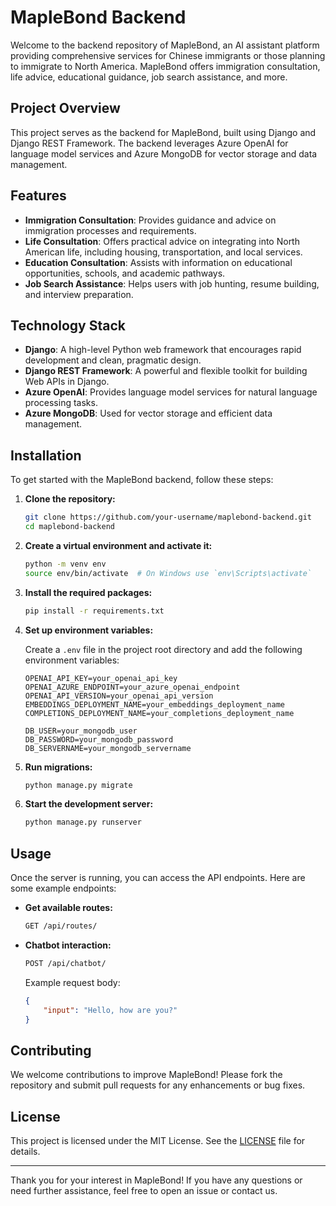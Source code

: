 # MapleBond Backend

Welcome to the backend repository of MapleBond, an AI assistant platform providing comprehensive services for Chinese immigrants or those planning to immigrate to North America. MapleBond offers immigration consultation, life advice, educational guidance, job search assistance, and more.

## Project Overview

This project serves as the backend for MapleBond, built using Django and Django REST Framework. The backend leverages Azure OpenAI for language model services and Azure MongoDB for vector storage and data management.

## Features

- **Immigration Consultation**: Provides guidance and advice on immigration processes and requirements.
- **Life Consultation**: Offers practical advice on integrating into North American life, including housing, transportation, and local services.
- **Education Consultation**: Assists with information on educational opportunities, schools, and academic pathways.
- **Job Search Assistance**: Helps users with job hunting, resume building, and interview preparation.

## Technology Stack

- **Django**: A high-level Python web framework that encourages rapid development and clean, pragmatic design.
- **Django REST Framework**: A powerful and flexible toolkit for building Web APIs in Django.
- **Azure OpenAI**: Provides language model services for natural language processing tasks.
- **Azure MongoDB**: Used for vector storage and efficient data management.

## Installation

To get started with the MapleBond backend, follow these steps:

1. **Clone the repository:**
    ```sh
    git clone https://github.com/your-username/maplebond-backend.git
    cd maplebond-backend
    ```

2. **Create a virtual environment and activate it:**
    ```sh
    python -m venv env
    source env/bin/activate  # On Windows use `env\Scripts\activate`
    ```

3. **Install the required packages:**
    ```sh
    pip install -r requirements.txt
    ```

4. **Set up environment variables:**

    Create a `.env` file in the project root directory and add the following environment variables:

    ```dotenv
    OPENAI_API_KEY=your_openai_api_key
    OPENAI_AZURE_ENDPOINT=your_azure_openai_endpoint
    OPENAI_API_VERSION=your_openai_api_version
    EMBEDDINGS_DEPLOYMENT_NAME=your_embeddings_deployment_name
    COMPLETIONS_DEPLOYMENT_NAME=your_completions_deployment_name

    DB_USER=your_mongodb_user
    DB_PASSWORD=your_mongodb_password
    DB_SERVERNAME=your_mongodb_servername
    ```

5. **Run migrations:**
    ```sh
    python manage.py migrate
    ```

6. **Start the development server:**
    ```sh
    python manage.py runserver
    ```

## Usage

Once the server is running, you can access the API endpoints. Here are some example endpoints:

- **Get available routes:**
    ```sh
    GET /api/routes/
    ```

- **Chatbot interaction:**
    ```sh
    POST /api/chatbot/
    ```

    Example request body:
    ```json
    {
        "input": "Hello, how are you?"
    }
    ```

## Contributing

We welcome contributions to improve MapleBond! Please fork the repository and submit pull requests for any enhancements or bug fixes.

## License

This project is licensed under the MIT License. See the [LICENSE](LICENSE) file for details.

---

Thank you for your interest in MapleBond! If you have any questions or need further assistance, feel free to open an issue or contact us.
